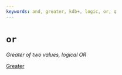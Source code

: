 ```yaml
---
keywords: and, greater, kdb+, logic, or, q
---
```


# `or`

_Greater of two values, logical OR_


<i class="far fa-hand-point-right"></i> 
[Greater](greater.md)


